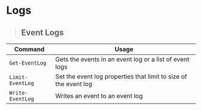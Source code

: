 # Logs

> ## **Event Logs**

| **Command** | **Usage** |
|-------------|-----------|
| `Get-EventLog` | Gets the events in an event log or a list of event logs |
| `Limit-EventLog` | Set the event log properties that limit to size of the event log |
| `Write-EventLog` | Writes an event to an event log |